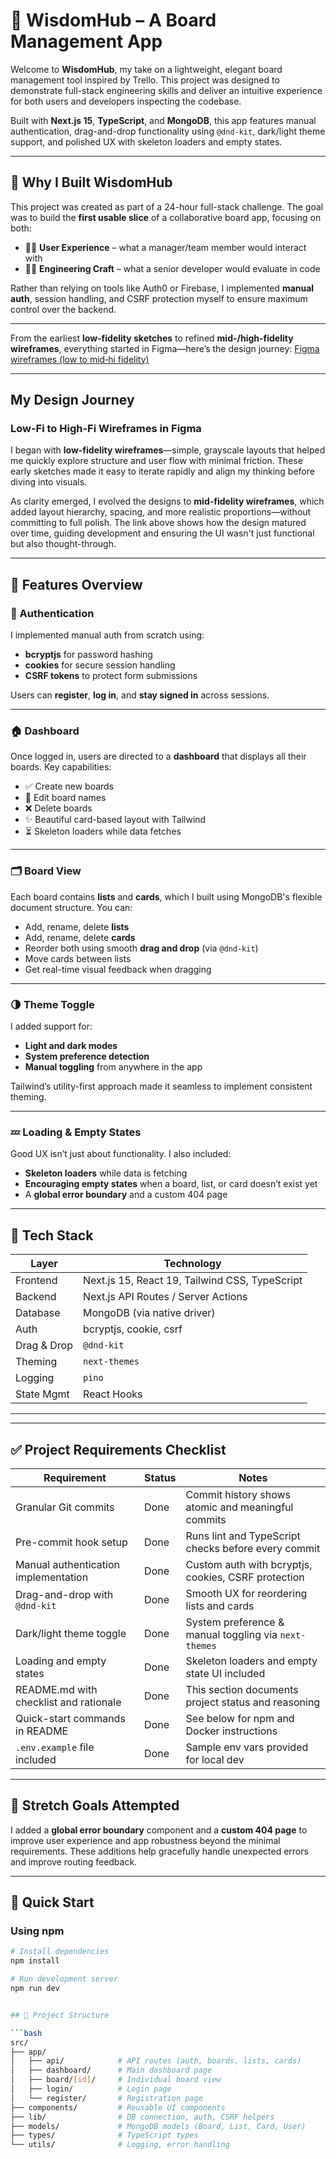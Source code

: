 # 🧠 WisdomHub – A Board Management App

Welcome to **WisdomHub**, my take on a lightweight, elegant board management tool inspired by Trello. This project was designed to demonstrate full-stack engineering skills and deliver an intuitive experience for both users and developers inspecting the codebase.

Built with **Next.js 15**, **TypeScript**, and **MongoDB**, this app features manual authentication, drag-and-drop functionality using `@dnd-kit`, dark/light theme support, and polished UX with skeleton loaders and empty states.

---

## 🚀 Why I Built WisdomHub

This project was created as part of a 24-hour full-stack challenge. The goal was to build the **first usable slice** of a collaborative board app, focusing on both:

- 👩‍💼 **User Experience** – what a manager/team member would interact with
- 👨‍💻 **Engineering Craft** – what a senior developer would evaluate in code

Rather than relying on tools like Auth0 or Firebase, I implemented **manual auth**, session handling, and CSRF protection myself to ensure maximum control over the backend.

---

From the earliest **low-fidelity sketches** to refined **mid-/high-fidelity wireframes**, everything started in Figma—here’s the design journey:
[Figma wireframes (low to mid‑hi fidelity)](https://www.figma.com/design/OtTMPA3QKOmArcjhu48Tb6/BoardHub?node-id=0-1&m=dev&t=kFsfVhuG3nOXEpmb-1)

---

##  My Design Journey

###  Low-Fi to High-Fi Wireframes in Figma
I began with **low-fidelity wireframes**—simple, grayscale layouts that helped me quickly explore structure and user flow with minimal friction. These early sketches made it easy to iterate rapidly and align my thinking before diving into visuals.

As clarity emerged, I evolved the designs to **mid-fidelity wireframes**, which added layout hierarchy, spacing, and more realistic proportions—without committing to full polish. The link above shows how the design matured over time, guiding development and ensuring the UI wasn't just functional but also thought-through.

---

## 🔧 Features Overview

### 🔐 Authentication
I implemented manual auth from scratch using:
- **bcryptjs** for password hashing
- **cookies** for secure session handling
- **CSRF tokens** to protect form submissions

Users can **register**, **log in**, and **stay signed in** across sessions.

---

### 🏠 Dashboard
Once logged in, users are directed to a **dashboard** that displays all their boards. Key capabilities:
- ✅ Create new boards
- 📝 Edit board names
- ❌ Delete boards
- ✨ Beautiful card-based layout with Tailwind
- ⏳ Skeleton loaders while data fetches

---

### 🗂 Board View
Each board contains **lists** and **cards**, which I built using MongoDB's flexible document structure. You can:
- Add, rename, delete **lists**
- Add, rename, delete **cards**
- Reorder both using smooth **drag and drop** (via `@dnd-kit`)
- Move cards between lists
- Get real-time visual feedback when dragging

---

### 🌗 Theme Toggle
I added support for:
- **Light and dark modes**
- **System preference detection**
- **Manual toggling** from anywhere in the app

Tailwind’s utility-first approach made it seamless to implement consistent theming.

---

### 💤 Loading & Empty States
Good UX isn’t just about functionality. I also included:
- **Skeleton loaders** while data is fetching
- **Encouraging empty states** when a board, list, or card doesn’t exist yet
- A **global error boundary** and a custom 404 page

---

## 🧱 Tech Stack

| Layer         | Technology           |
|---------------|----------------------|
| Frontend      | Next.js 15, React 19, Tailwind CSS, TypeScript |
| Backend       | Next.js API Routes / Server Actions |
| Database      | MongoDB (via native driver) |
| Auth          | bcryptjs, cookie, csrf |
| Drag & Drop   | `@dnd-kit` |
| Theming       | `next-themes` |
| Logging       | `pino` |
| State Mgmt    | React Hooks |

---

---

## ✅ Project Requirements Checklist

| Requirement                           | Status | Notes                                                        |
|-------------------------------------|--------|--------------------------------------------------------------|
| Granular Git commits                 | Done   | Commit history shows atomic and meaningful commits           |
| Pre-commit hook setup                | Done   | Runs lint and TypeScript checks before every commit          |
| Manual authentication implementation| Done   | Custom auth with bcryptjs, cookies, CSRF protection          |
| Drag-and-drop with `@dnd-kit`       | Done   | Smooth UX for reordering lists and cards                      |
| Dark/light theme toggle              | Done   | System preference & manual toggling via `next-themes`        |
| Loading and empty states             | Done   | Skeleton loaders and empty state UI included                  |
| README.md with checklist and rationale | Done | This section documents project status and reasoning          |
| Quick-start commands in README       | Done   | See below for npm and Docker instructions                     |
| `.env.example` file included         | Done   | Sample env vars provided for local dev                        |

---

## 🎯 Stretch Goals Attempted

I added a **global error boundary** component and a **custom 404 page** to improve user experience and app robustness beyond the minimal requirements. These additions help gracefully handle unexpected errors and improve routing feedback.

---

## 🚀 Quick Start

### Using npm

```bash
# Install dependencies
npm install

# Run development server
npm run dev


## 📁 Project Structure

```bash
src/
├── app/
│   ├── api/            # API routes (auth, boards, lists, cards)
│   ├── dashboard/      # Main dashboard page
│   ├── board/[id]/     # Individual board view
│   ├── login/          # Login page
│   └── register/       # Registration page
├── components/         # Reusable UI components
├── lib/                # DB connection, auth, CSRF helpers
├── models/             # MongoDB models (Board, List, Card, User)
├── types/              # TypeScript types
└── utils/              # Logging, error handling
